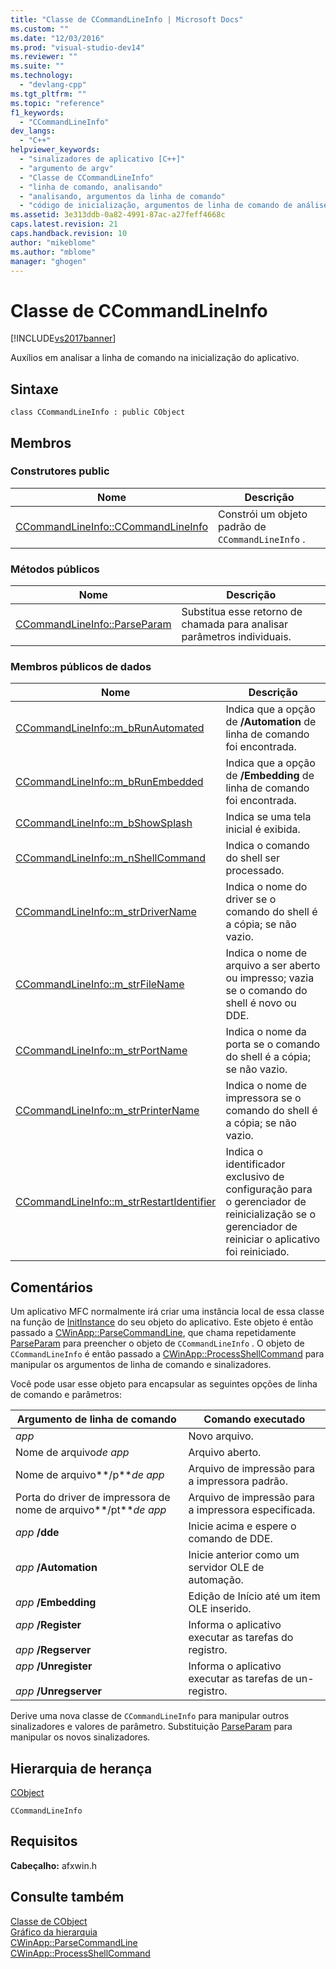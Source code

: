 ```yaml
---
title: "Classe de CCommandLineInfo | Microsoft Docs"
ms.custom: ""
ms.date: "12/03/2016"
ms.prod: "visual-studio-dev14"
ms.reviewer: ""
ms.suite: ""
ms.technology: 
  - "devlang-cpp"
ms.tgt_pltfrm: ""
ms.topic: "reference"
f1_keywords: 
  - "CCommandLineInfo"
dev_langs: 
  - "C++"
helpviewer_keywords: 
  - "sinalizadores de aplicativo [C++]"
  - "argumento de argv"
  - "Classe de CCommandLineInfo"
  - "linha de comando, analisando"
  - "analisando, argumentos da linha de comando"
  - "código de inicialização, argumentos de linha de comando de análise"
ms.assetid: 3e313ddb-0a82-4991-87ac-a27feff4668c
caps.latest.revision: 21
caps.handback.revision: 10
author: "mikeblome"
ms.author: "mblome"
manager: "ghogen"
---
```

# Classe de CCommandLineInfo
[!INCLUDE[vs2017banner](../../assembler/inline/includes/vs2017banner.md)]

Auxílios em analisar a linha de comando na inicialização do aplicativo.  
  
## Sintaxe  
  
```  
class CCommandLineInfo : public CObject  
```  
  
## Membros  
  
### Construtores public  
  
|Nome|Descrição|  
|----------|---------------|  
|[CCommandLineInfo::CCommandLineInfo](../Topic/CCommandLineInfo::CCommandLineInfo.md)|Constrói um objeto padrão de `CCommandLineInfo` .|  
  
### Métodos públicos  
  
|Nome|Descrição|  
|----------|---------------|  
|[CCommandLineInfo::ParseParam](../Topic/CCommandLineInfo::ParseParam.md)|Substitua esse retorno de chamada para analisar parâmetros individuais.|  
  
### Membros públicos de dados  
  
|Nome|Descrição|  
|----------|---------------|  
|[CCommandLineInfo::m\_bRunAutomated](../Topic/CCommandLineInfo::m_bRunAutomated.md)|Indica que a opção de **\/Automation** de linha de comando foi encontrada.|  
|[CCommandLineInfo::m\_bRunEmbedded](../Topic/CCommandLineInfo::m_bRunEmbedded.md)|Indica que a opção de **\/Embedding** de linha de comando foi encontrada.|  
|[CCommandLineInfo::m\_bShowSplash](../Topic/CCommandLineInfo::m_bShowSplash.md)|Indica se uma tela inicial é exibida.|  
|[CCommandLineInfo::m\_nShellCommand](../Topic/CCommandLineInfo::m_nShellCommand.md)|Indica o comando do shell ser processado.|  
|[CCommandLineInfo::m\_strDriverName](../Topic/CCommandLineInfo::m_strDriverName.md)|Indica o nome do driver se o comando do shell é a cópia; se não vazio.|  
|[CCommandLineInfo::m\_strFileName](../Topic/CCommandLineInfo::m_strFileName.md)|Indica o nome de arquivo a ser aberto ou impresso; vazia se o comando do shell é novo ou DDE.|  
|[CCommandLineInfo::m\_strPortName](../Topic/CCommandLineInfo::m_strPortName.md)|Indica o nome da porta se o comando do shell é a cópia; se não vazio.|  
|[CCommandLineInfo::m\_strPrinterName](../Topic/CCommandLineInfo::m_strPrinterName.md)|Indica o nome de impressora se o comando do shell é a cópia; se não vazio.|  
|[CCommandLineInfo::m\_strRestartIdentifier](../Topic/CCommandLineInfo::m_strRestartIdentifier.md)|Indica o identificador exclusivo de configuração para o gerenciador de reinicialização se o gerenciador de reiniciar o aplicativo foi reiniciado.|  
  
## Comentários  
 Um aplicativo MFC normalmente irá criar uma instância local de essa classe na função de [InitInstance](../Topic/CWinApp::InitInstance.md) do seu objeto do aplicativo.  Este objeto é então passado a [CWinApp::ParseCommandLine](../Topic/CWinApp::ParseCommandLine.md), que chama repetidamente [ParseParam](../Topic/CCommandLineInfo::ParseParam.md) para preencher o objeto de `CCommandLineInfo` .  O objeto de `CCommandLineInfo` é então passado a [CWinApp::ProcessShellCommand](../Topic/CWinApp::ProcessShellCommand.md) para manipular os argumentos de linha de comando e sinalizadores.  
  
 Você pode usar esse objeto para encapsular as seguintes opções de linha de comando e parâmetros:  
  
|Argumento de linha de comando|Comando executado|  
|-----------------------------------|-----------------------|  
|*app*|Novo arquivo.|  
|Nome de arquivo*de app*|Arquivo aberto.|  
|Nome de arquivo**\/p***de app*|Arquivo de impressão para a impressora padrão.|  
|Porta do driver de impressora de nome de arquivo**\/pt***de app*|Arquivo de impressão para a impressora especificada.|  
|*app* **\/dde**|Inicie acima e espere o comando de DDE.|  
|*app* **\/Automation**|Inicie anterior como um servidor OLE de automação.|  
|*app* **\/Embedding**|Edição de Início até um item OLE inserido.|  
|*app* **\/Register**<br /><br /> *app* **\/Regserver**|Informa o aplicativo executar as tarefas do registro.|  
|*app* **\/Unregister**<br /><br /> *app* **\/Unregserver**|Informa o aplicativo executar as tarefas de un\- registro.|  
  
 Derive uma nova classe de `CCommandLineInfo` para manipular outros sinalizadores e valores de parâmetro.  Substituição [ParseParam](../Topic/CCommandLineInfo::ParseParam.md) para manipular os novos sinalizadores.  
  
## Hierarquia de herança  
 [CObject](../Topic/CObject%20Class.md)  
  
 `CCommandLineInfo`  
  
## Requisitos  
 **Cabeçalho:** afxwin.h  
  
## Consulte também  
 [Classe de CObject](../Topic/CObject%20Class.md)   
 [Gráfico da hierarquia](../../mfc/hierarchy-chart.md)   
 [CWinApp::ParseCommandLine](../Topic/CWinApp::ParseCommandLine.md)   
 [CWinApp::ProcessShellCommand](../Topic/CWinApp::ProcessShellCommand.md)